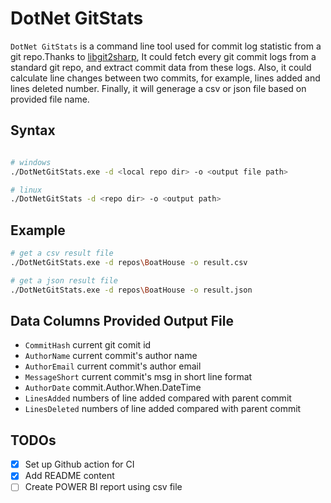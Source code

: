 # DotNet GitStats

`DotNet GitStats` is a command line tool used for commit log statistic from a git repo.Thanks to [libgit2sharp](https://github.com/libgit2/libgit2sharp),
It could fetch every git commit logs from a standard git repo, and extract commit data from these logs.
Also, it could calculate line changes between two commits, for example, lines added and lines deleted number.
Finally, it will generage a csv or json file based on provided file name.

## Syntax

```bash

# windows
./DotNetGitStats.exe -d <local repo dir> -o <output file path>

# linux
./DotNetGitStats -d <repo dir> -o <output path>
```

## Example

```bash
# get a csv result file
./DotNetGitStats.exe -d repos\BoatHouse -o result.csv

# get a json result file
./DotNetGitStats.exe -d repos\BoatHouse -o result.json
```

## Data Columns Provided Output File

- `CommitHash` current git comit id
- `AuthorName`  current commit's author name
- `AuthorEmail` current commit's author email
- `MessageShort` current commit's msg in short line format
- `AuthorDate` commit.Author.When.DateTime
- `LinesAdded` numbers of line added compared with parent commit
- `LinesDeleted` numbers of line added  compared with parent commit

## TODOs

- [x] Set up Github action for CI
- [x] Add README content
- [ ] Create POWER BI report using csv file
